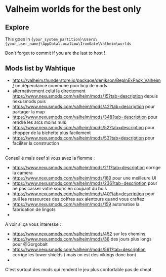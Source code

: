 # Valheim worlds for the best only

## Explore

This goes in `{your_system_partition}\Users\{your_user_name}\AppData\LocalLow\IronGate\Valheim\worlds`

Don't forget to commit if you are the last to host !

## Mods list by Wahtique

- https://valheim.thunderstore.io/package/denikson/BepInExPack_Valheim/ un dépendance commune pour bcp de mods
 - alternativement celui la directement https://www.nexusmods.com/valheim/mods/15?tab=description depuis nexusmods
puis
- https://www.nexusmods.com/valheim/mods/42?tab=description pour partager la map
- https://www.nexusmods.com/valheim/mods/348?tab=description pour rendre les arcs moins nuls
- https://www.nexusmods.com/valheim/mods/52?tab=description pour chopper de la bichette plus facilement  
- https://www.nexusmods.com/valheim/mods/53?tab=description pour faciliter la construction
- 
Conseillé mais osef si vous avez la flemme :

- https://www.nexusmods.com/valheim/mods/211?tab=description corrige la camera
- https://www.nexusmods.com/valheim/mods/189 pour une meilleure UI 
- https://www.nexusmods.com/valheim/mods/236?tab=description pour ne pas casser votre souris en coupant du bois
- https://www.nexusmods.com/valheim/mods/40?tab=description pour pull les ressources des coffres aux alentours quand vous craftez
- https://www.nexusmods.com/valheim/mods/159 automatise la fabrication de lingots
- 
A voir si ça vous interesse : 

- https://www.nexusmods.com/valheim/mods/452 sur les chemins
- https://www.nexusmods.com/valheim/mods/38 des jours plus longs pour @Gorgobalt 
- https://www.nexusmods.com/valheim/mods/591?tab=description corrige les tower shields ( mais on est des vikings donc bon)
- 
C'est surtout des mods qui rendent le jeu plus confortable pas de cheat 

